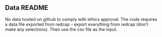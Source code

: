 ## Data README

No data hosted on github to comply with ethics approval. The code requires a data file exported from redcap - export everything from redcap (don't make any selections). Then use the csv file as the input.
